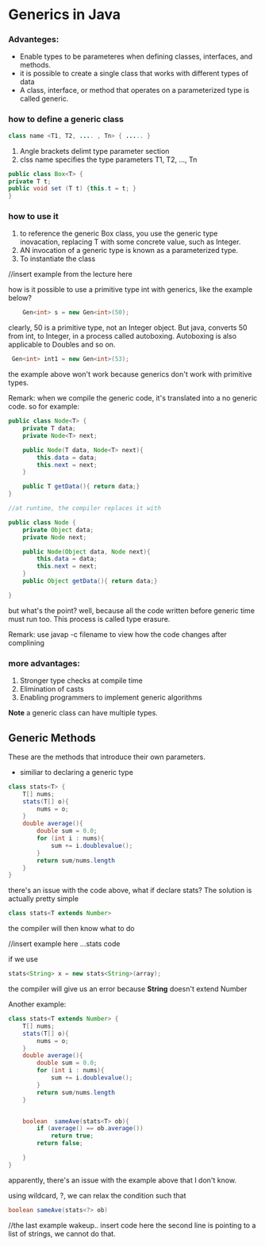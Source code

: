 # Generics in Java 

### Advanteges: 

- Enable types to be parameteres when defining classes, interfaces, and methods. 
- it is possible to create a single class that works with different types of data 
- A class, interface, or method that operates on a parameterized type is called generic. 

### how to define a generic class 

```java 
class name <T1, T2, .... , Tn> { ..... }

```

1. Angle brackets delimt type parameter section 
2. clss name specifies the type parameters T1, T2, ..., Tn 

```java 
public class Box<T> {
private T t; 
public void set (T t) {this.t = t; }
}
```

### how to use it 

1. to reference the generic Box class, you use the generic type inovacation, replacing T with some concrete value, such as Integer. 
2. AN invocation of a generic type is known as a parameterized type. 
3. To instantiate the class 

//insert example from the lecture here 


how is it possible to use a primitive type int with generics, like the example below? 
```java 
	Gen<int> s = new Gen<int>(50); 
```
clearly, 50 is a primitive type, not an Integer object. But java, converts 50 from int, to Integer, in a process called autoboxing. 
Autoboxing is also applicable to Doubles and so on. 

```java 
 Gen<int> int1 = new Gen<int>(53); 
 ``` 
 the example above won't work because generics don't work with primitive types. 

Remark: when we compile the generic code, it's translated into a no generic code. so for example: 

```java 
public class Node<T> {
	private T data; 
	private Node<T> next; 

	public Node(T data, Node<T> next){
		this.data = data; 
		this.next = next; 
	}

	public T getData(){ return data;}
}

//at runtime, the compiler replaces it with 

public class Node {
	private Object data; 
	private Node next; 

	public Node(Object data, Node next){
		this.data = data; 
		this.next = next; 
	}
	public Object getData(){ return data;}

}

``` 

but what's the point? well, because all the code written before generic time must run too. This process is called type erasure. 

Remark: use javap -c filename to view how the code changes after complining 


### more advantages:

1. Stronger type checks at compile time 
2. Elimination of casts 
3. Enabling programmers to implement generic algorithms 


**Note** a generic class can have multiple types. 

## Generic Methods 
These are the methods that introduce their own parameters. 
- similiar to declaring a generic type 

```java 
class stats<T> {
	T[] nums; 
	stats(T[] o){
		nums = o; 
	}
	double average(){
		double sum = 0.0; 
		for (int i : nums){
			sum += i.doublevalue();  
		}
		return sum/nums.length
	}
}
``` 

there's an issue with the code above, what if declare stats<String>? 
The solution is actually pretty simple 

```java 
class stats<T extends Number>
``` 

the compiler will then know what to do 

//insert example here ...stats code 

if we use 
```java 
stats<String> x = new stats<String>(array); 
```
the compiler will give us an error because **String** doesn't extend Number 

Another example: 

```java 
class stats<T extends Number> {
	T[] nums; 
	stats(T[] o){
		nums = o; 
	}
	double average(){
		double sum = 0.0; 
		for (int i : nums){
			sum += i.doublevalue();  
		}
		return sum/nums.length
	}


	boolean  sameAve(stats<T> ob){
		if (average() == ob.average())
			return true; 
		return false; 

	}
}
``` 

apparently, there's an issue with the example above that I don't know. 

using wildcard, ?, we can relax the condition such that 
```java 
boolean sameAve(stats<?> ob)
``` 


//the last example wakeup.. insert code here 
the second line is pointing to a list of strings, we cannot do that. 